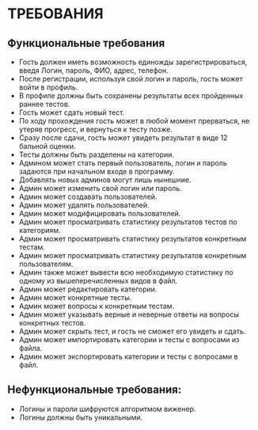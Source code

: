 # ТРЕБОВАНИЯ <br>
## Функциональные требования
- Гость должен иметь возможность единожды зарегистрироваться, введя Логин, пароль, ФИО, адрес, телефон.
- После регистрации, используя свой логин и пароль, гость может войти в профиль.
- В профиле должны быть сохранены результаты всех пройденных раннее тестов.
- Гость может сдать новый тест.
- По ходу прохождения гость может в любой момент прерваться, не утеряв прогресс, и вернуться к тесту позже.
- Сразу после сдачи, гость может увидеть результат в виде 12 бальной оценки.
- Тесты должны быть разделены на категории.
- Админом может стать первый пользователь, логин и пароль задаются при начальном входе в программу.
- Добавлять новых админов могут лишь нынешние.
- Админ может изменить свой логин или пароль.
- Админ может создавать пользователей.
- Админ может удалять пользователей.
- Админ может модифицировать пользователей.
- Админ может просматривать статистику результатов тестов по категориям.
- Админ может просматривать статистику результатов конкретным тестам.
- Админ может просматривать статистику результатов конкретным пользователям.
- Админ также может вывести всю необходимую статистику по одному из вышеперечисленных видов в файл.
- Админ может редактировать категории.
- Админ может конкретные тесты.
- Админ может вопросы к конкретным тестам.
- Админ может указывать верные и неверные ответы на вопросы конкретных тестов.
- Админ может скрыть тест, и гость не сможет его увидеть и сдать.
- Админ может импортировать категории и тесты с вопросами из файла.
- Админ может экспортировать категории и тесты с вопросами в файл.
## Нефункциональные требования: 
- Логины и пароли шифруются алгоритмом виженер.
- Логины должны быть уникальными.

